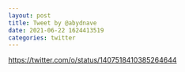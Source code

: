 ```yaml
--- 
layout: post 
title: Tweet by @abydnave 
date: 2021-06-22 1624413519 
categories: twitter 
--- 
```

https://twitter.com/o/status/1407518410385264644